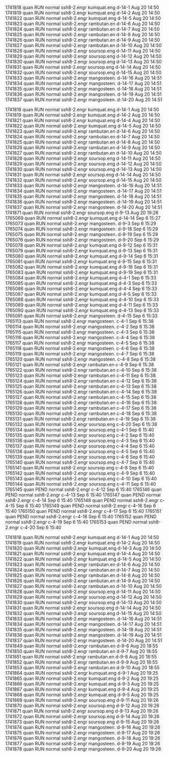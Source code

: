 1741818 quan    RUN   normal     ssh8-2.engr kumquat.eng d-14-1     Aug 20 14:50
1741819 quan    RUN   normal     ssh8-2.engr kumquat.eng d-14-2     Aug 20 14:50
1741822 quan    RUN   normal     ssh8-2.engr kumquat.eng d-14-5     Aug 20 14:50
1741823 quan    RUN   normal     ssh8-2.engr rambutan.en d-14-6     Aug 20 14:50
1741824 quan    RUN   normal     ssh8-2.engr rambutan.en d-14-7     Aug 20 14:50
1741825 quan    RUN   normal     ssh8-2.engr rambutan.en d-14-8     Aug 20 14:50
1741826 quan    RUN   normal     ssh8-2.engr rambutan.en d-14-9     Aug 20 14:50
1741827 quan    RUN   normal     ssh8-2.engr rambutan.en d-14-10    Aug 20 14:50
1741828 quan    RUN   normal     ssh8-2.engr soursop.eng d-14-11    Aug 20 14:50
1741829 quan    RUN   normal     ssh8-2.engr soursop.eng d-14-12    Aug 20 14:50
1741830 quan    RUN   normal     ssh8-2.engr soursop.eng d-14-13    Aug 20 14:50
1741831 quan    RUN   normal     ssh8-2.engr soursop.eng d-14-14    Aug 20 14:50
1741832 quan    RUN   normal     ssh8-2.engr soursop.eng d-14-15    Aug 20 14:50
1741833 quan    RUN   normal     ssh8-2.engr mangosteen. d-14-16    Aug 20 14:51
1741834 quan    RUN   normal     ssh8-2.engr mangosteen. d-14-17    Aug 20 14:51
1741835 quan    RUN   normal     ssh8-2.engr mangosteen. d-14-18    Aug 20 14:51
1741836 quan    RUN   normal     ssh8-2.engr mangosteen. d-14-19    Aug 20 14:51
1741837 quan    RUN   normal     ssh8-2.engr mangosteen. d-14-20    Aug 20 14:51

1741818 quan    RUN   normal     ssh8-2.engr kumquat.eng d-14-1     Aug 20 14:50
1741819 quan    RUN   normal     ssh8-2.engr kumquat.eng d-14-2     Aug 20 14:50
1741821 quan    RUN   normal     ssh8-2.engr kumquat.eng d-14-4     Aug 20 14:50
1741822 quan    RUN   normal     ssh8-2.engr kumquat.eng d-14-5     Aug 20 14:50
1741823 quan    RUN   normal     ssh8-2.engr rambutan.en d-14-6     Aug 20 14:50
1741824 quan    RUN   normal     ssh8-2.engr rambutan.en d-14-7     Aug 20 14:50
1741825 quan    RUN   normal     ssh8-2.engr rambutan.en d-14-8     Aug 20 14:50
1741826 quan    RUN   normal     ssh8-2.engr rambutan.en d-14-9     Aug 20 14:50
1741827 quan    RUN   normal     ssh8-2.engr rambutan.en d-14-10    Aug 20 14:50
1741828 quan    RUN   normal     ssh8-2.engr soursop.eng d-14-11    Aug 20 14:50
1741829 quan    RUN   normal     ssh8-2.engr soursop.eng d-14-12    Aug 20 14:50
1741830 quan    RUN   normal     ssh8-2.engr soursop.eng d-14-13    Aug 20 14:50
1741831 quan    RUN   normal     ssh8-2.engr soursop.eng d-14-14    Aug 20 14:50
1741832 quan    RUN   normal     ssh8-2.engr soursop.eng d-14-15    Aug 20 14:50
1741833 quan    RUN   normal     ssh8-2.engr mangosteen. d-14-16    Aug 20 14:51
1741834 quan    RUN   normal     ssh8-2.engr mangosteen. d-14-17    Aug 20 14:51
1741835 quan    RUN   normal     ssh8-2.engr mangosteen. d-14-18    Aug 20 14:51
1741836 quan    RUN   normal     ssh8-2.engr mangosteen. d-14-19    Aug 20 14:51
1741837 quan    RUN   normal     ssh8-2.engr mangosteen. d-14-20    Aug 20 14:51
1741871 quan    RUN   normal     ssh8-2.engr soursop.eng d-9-13     Aug 20 19:26
1765069 quan    RUN   normal     ssh8-2.engr kumquat.eng d-14-14    Sep  6 15:27
1765073 quan    RUN   normal     ssh8-2.engr mangosteen. d-9-3      Sep  6 15:29
1765074 quan    RUN   normal     ssh8-2.engr mangosteen. d-9-18     Sep  6 15:29
1765075 quan    RUN   normal     ssh8-2.engr mangosteen. d-9-19     Sep  6 15:29
1765076 quan    RUN   normal     ssh8-2.engr mangosteen. d-9-20     Sep  6 15:29
1765078 quan    RUN   normal     ssh8-2.engr kumquat.eng d-9-12     Sep  6 15:31
1765079 quan    RUN   normal     ssh8-2.engr kumquat.eng d-9-13     Sep  6 15:31
1765080 quan    RUN   normal     ssh8-2.engr kumquat.eng d-9-14     Sep  6 15:31
1765081 quan    RUN   normal     ssh8-2.engr kumquat.eng d-9-15     Sep  6 15:31
1765082 quan    RUN   normal     ssh8-2.engr kumquat.eng d-9-18     Sep  6 15:31
1765083 quan    RUN   normal     ssh8-2.engr kumquat.eng d-9-19     Sep  6 15:31
1765084 quan    RUN   normal     ssh8-2.engr kumquat.eng d-4-1      Sep  6 15:33
1765085 quan    RUN   normal     ssh8-2.engr kumquat.eng d-4-3      Sep  6 15:33
1765086 quan    RUN   normal     ssh8-2.engr kumquat.eng d-4-4      Sep  6 15:33
1765087 quan    RUN   normal     ssh8-2.engr kumquat.eng d-4-5      Sep  6 15:33
1765088 quan    RUN   normal     ssh8-2.engr kumquat.eng d-4-10     Sep  6 15:33
1765089 quan    RUN   normal     ssh8-2.engr kumquat.eng d-4-11     Sep  6 15:33
1765090 quan    RUN   normal     ssh8-2.engr kumquat.eng d-4-13     Sep  6 15:33
1765091 quan    RUN   normal     ssh8-2.engr mangosteen. d-4-15     Sep  6 15:33
1765113 quan    RUN   normal     ssh8-2.engr mangosteen. c-4-1      Sep  6 15:38
1765114 quan    RUN   normal     ssh8-2.engr mangosteen. c-4-2      Sep  6 15:38
1765115 quan    RUN   normal     ssh8-2.engr mangosteen. c-4-3      Sep  6 15:38
1765116 quan    RUN   normal     ssh8-2.engr mangosteen. c-4-4      Sep  6 15:38
1765117 quan    RUN   normal     ssh8-2.engr mangosteen. c-4-5      Sep  6 15:38
1765118 quan    RUN   normal     ssh8-2.engr mangosteen. c-4-6      Sep  6 15:38
1765119 quan    RUN   normal     ssh8-2.engr mangosteen. c-4-7      Sep  6 15:38
1765120 quan    RUN   normal     ssh8-2.engr mangosteen. c-4-8      Sep  6 15:38
1765121 quan    RUN   normal     ssh8-2.engr rambutan.en c-4-9      Sep  6 15:38
1765122 quan    RUN   normal     ssh8-2.engr rambutan.en c-4-10     Sep  6 15:38
1765123 quan    RUN   normal     ssh8-2.engr rambutan.en c-4-11     Sep  6 15:38
1765124 quan    RUN   normal     ssh8-2.engr rambutan.en c-4-12     Sep  6 15:38
1765125 quan    RUN   normal     ssh8-2.engr rambutan.en c-4-13     Sep  6 15:38
1765126 quan    RUN   normal     ssh8-2.engr rambutan.en c-4-14     Sep  6 15:38
1765127 quan    RUN   normal     ssh8-2.engr rambutan.en c-4-15     Sep  6 15:38
1765128 quan    RUN   normal     ssh8-2.engr rambutan.en c-4-16     Sep  6 15:38
1765129 quan    RUN   normal     ssh8-2.engr rambutan.en c-4-17     Sep  6 15:38
1765130 quan    RUN   normal     ssh8-2.engr rambutan.en c-4-18     Sep  6 15:38
1765131 quan    RUN   normal     ssh8-2.engr rambutan.en c-4-19     Sep  6 15:38
1765132 quan    RUN   normal     ssh8-2.engr soursop.eng c-4-20     Sep  6 15:38
1765134 quan    RUN   normal     ssh8-2.engr soursop.eng c-4-1      Sep  6 15:40
1765135 quan    RUN   normal     ssh8-2.engr soursop.eng c-4-2      Sep  6 15:40
1765136 quan    RUN   normal     ssh8-2.engr soursop.eng c-4-3      Sep  6 15:40
1765137 quan    RUN   normal     ssh8-2.engr soursop.eng c-4-4      Sep  6 15:40
1765138 quan    RUN   normal     ssh8-2.engr soursop.eng c-4-5      Sep  6 15:40
1765139 quan    RUN   normal     ssh8-2.engr soursop.eng c-4-6      Sep  6 15:40
1765140 quan    RUN   normal     ssh8-2.engr soursop.eng c-4-7      Sep  6 15:40
1765141 quan    RUN   normal     ssh8-2.engr soursop.eng c-4-8      Sep  6 15:40
1765142 quan    RUN   normal     ssh8-2.engr soursop.eng c-4-9      Sep  6 15:40
1765143 quan    RUN   normal     ssh8-2.engr soursop.eng c-4-10     Sep  6 15:40
1765144 quan    RUN   normal     ssh8-2.engr soursop.eng c-4-11     Sep  6 15:40
1765145 quan    PEND  normal     ssh8-2.engr             c-4-12     Sep  6 15:40
1765146 quan    PEND  normal     ssh8-2.engr             c-4-13     Sep  6 15:40
1765147 quan    PEND  normal     ssh8-2.engr             c-4-14     Sep  6 15:40
1765148 quan    PEND  normal     ssh8-2.engr             c-4-15     Sep  6 15:40
1765149 quan    PEND  normal     ssh8-2.engr             c-4-16     Sep  6 15:40
1765150 quan    PEND  normal     ssh8-2.engr             c-4-17     Sep  6 15:40
1765151 quan    PEND  normal     ssh8-2.engr             c-4-18     Sep  6 15:40
1765152 quan    PEND  normal     ssh8-2.engr             c-4-19     Sep  6 15:40
1765153 quan    PEND  normal     ssh8-2.engr             c-4-20     Sep  6 15:40


1741818 quan    RUN   normal     ssh8-2.engr kumquat.eng d-14-1     Aug 20 14:50
1741819 quan    RUN   normal     ssh8-2.engr kumquat.eng d-14-2     Aug 20 14:50
1741820 quan    RUN   normal     ssh8-2.engr kumquat.eng d-14-3     Aug 20 14:50
1741821 quan    RUN   normal     ssh8-2.engr kumquat.eng d-14-4     Aug 20 14:50
1741822 quan    RUN   normal     ssh8-2.engr kumquat.eng d-14-5     Aug 20 14:50
1741823 quan    RUN   normal     ssh8-2.engr rambutan.en d-14-6     Aug 20 14:50
1741824 quan    RUN   normal     ssh8-2.engr rambutan.en d-14-7     Aug 20 14:50
1741825 quan    RUN   normal     ssh8-2.engr rambutan.en d-14-8     Aug 20 14:50
1741826 quan    RUN   normal     ssh8-2.engr rambutan.en d-14-9     Aug 20 14:50
1741827 quan    RUN   normal     ssh8-2.engr rambutan.en d-14-10    Aug 20 14:50
1741828 quan    RUN   normal     ssh8-2.engr soursop.eng d-14-11    Aug 20 14:50
1741829 quan    RUN   normal     ssh8-2.engr soursop.eng d-14-12    Aug 20 14:50
1741830 quan    RUN   normal     ssh8-2.engr soursop.eng d-14-13    Aug 20 14:50
1741831 quan    RUN   normal     ssh8-2.engr soursop.eng d-14-14    Aug 20 14:50
1741832 quan    RUN   normal     ssh8-2.engr soursop.eng d-14-15    Aug 20 14:50
1741833 quan    RUN   normal     ssh8-2.engr mangosteen. d-14-16    Aug 20 14:51
1741834 quan    RUN   normal     ssh8-2.engr mangosteen. d-14-17    Aug 20 14:51
1741835 quan    RUN   normal     ssh8-2.engr mangosteen. d-14-18    Aug 20 14:51
1741836 quan    RUN   normal     ssh8-2.engr mangosteen. d-14-19    Aug 20 14:51
1741837 quan    RUN   normal     ssh8-2.engr mangosteen. d-14-20    Aug 20 14:51
1741849 quan    RUN   normal     ssh8-2.engr rambutan.en d-9-6      Aug 20 18:55
1741850 quan    RUN   normal     ssh8-2.engr rambutan.en d-9-7      Aug 20 18:55
1741851 quan    RUN   normal     ssh8-2.engr rambutan.en d-9-8      Aug 20 18:55
1741852 quan    RUN   normal     ssh8-2.engr rambutan.en d-9-9      Aug 20 18:55
1741853 quan    RUN   normal     ssh8-2.engr rambutan.en d-9-10     Aug 20 18:55
1741864 quan    RUN   normal     ssh8-2.engr kumquat.eng d-9-1      Aug 20 19:25
1741865 quan    RUN   normal     ssh8-2.engr kumquat.eng d-9-2      Aug 20 19:25
1741866 quan    RUN   normal     ssh8-2.engr kumquat.eng d-9-3      Aug 20 19:25
1741867 quan    RUN   normal     ssh8-2.engr kumquat.eng d-9-4      Aug 20 19:25
1741868 quan    RUN   normal     ssh8-2.engr kumquat.eng d-9-5      Aug 20 19:25
1741869 quan    RUN   normal     ssh8-2.engr soursop.eng d-9-11     Aug 20 19:26
1741870 quan    RUN   normal     ssh8-2.engr soursop.eng d-9-12     Aug 20 19:26
1741871 quan    RUN   normal     ssh8-2.engr soursop.eng d-9-13     Aug 20 19:26
1741872 quan    RUN   normal     ssh8-2.engr soursop.eng d-9-14     Aug 20 19:26
1741873 quan    RUN   normal     ssh8-2.engr soursop.eng d-9-15     Aug 20 19:26
1741874 quan    RUN   normal     ssh8-2.engr mangosteen. d-9-16     Aug 20 19:26
1741875 quan    RUN   normal     ssh8-2.engr mangosteen. d-9-17     Aug 20 19:26
1741876 quan    RUN   normal     ssh8-2.engr mangosteen. d-9-18     Aug 20 19:26
1741877 quan    RUN   normal     ssh8-2.engr mangosteen. d-9-19     Aug 20 19:26
1741878 quan    RUN   normal     ssh8-2.engr mangosteen. d-9-20     Aug 20 19:26
